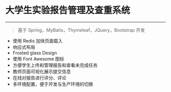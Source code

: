 # 大学生实验报告管理及查重系统

---

> 基于 Spring，MyBatis，Thymeleaf，JQuery，Bootstrap 开发

- 使用 Redis 加快页面载入
- 响应式布局
- Frosted glass Design
- 使用 Font Awesome 图标
- 方便学生上传和管理报告和查看未完成任务
- 教师页面可视化展示提交信息
- 在线对报告进行评分、评论
- 多环境配置，便于开发与生产环境的切换
